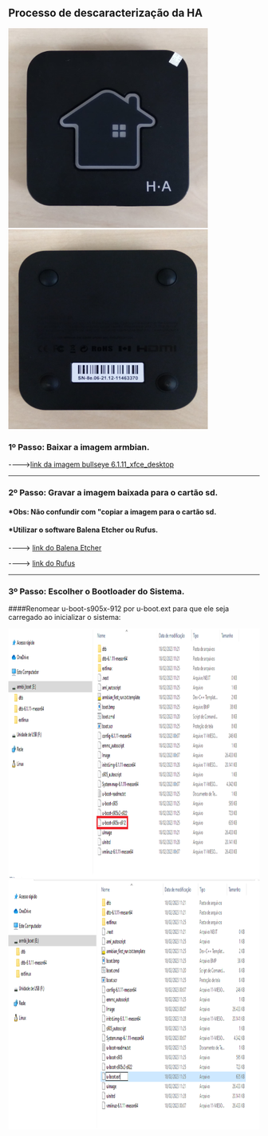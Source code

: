 ## Processo de descaracterização da HA
<img src="https://github.com/renanBatalha/tv_box_imagens/blob/main/amlogic_ha_frontal.jpeg" height= 400 width=400> <img src = "https://github.com/renanBatalha/tv_box_imagens/blob/main/amlogic_ha_traseira.jpeg" height= 400 width=400>

### 1º Passo: Baixar a imagem armbian.
      
  
----><a href="https://armbian.hosthatch.com/archive/aml-s9xx-box/archive/Armbian_23.02.2_Aml-s9xx-box_bullseye_current_6.1.11_xfce_desktop.img.xz">link da imagem bullseye 6.1.11_xfce_desktop<a>

***
### 2º Passo: Gravar a imagem baixada para o cartão sd.
#### *Obs: Não confundir com "copiar a imagem para o cartão sd.
#### *Utilizar o software Balena Etcher ou Rufus.
----> <a href="https://etcher.balena.io/">link do Balena Etcher<a>

----> <a href="https://rufus.ie/pt_BR/">link do Rufus<a>


***
### 3º Passo: Escolher o Bootloader do Sistema.
####Renomear u-boot-s905x-912 por u-boot.ext para que ele seja carregado ao inicializar o sistema:

<img src="https://github.com/renanBatalha/tv_box_imagens/blob/main/armbi_boot_imagem_selecionada.png" height=500 width=900>

<img src="https://github.com/renanBatalha/tv_box_imagens/blob/main/armbi_boot_selecao_bootloader.png" height=500 width=900>
